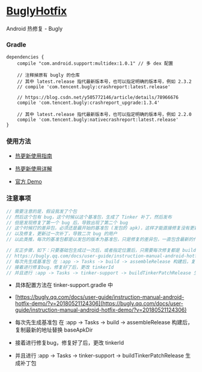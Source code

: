 # [BuglyHotfix](https://github.com/afkT/Android/tree/master/BuglyHotfix)

Android 热修复 - Bugly


### Gradle

```
dependencies {
    compile "com.android.support:multidex:1.0.1" // 多 dex 配置
    
    // 注释掉原有 bugly 的仓库
    // 其中 latest.release 指代最新版本号，也可以指定明确的版本号，例如 2.3.2
    // compile 'com.tencent.bugly:crashreport:latest.release'
    
    // https://blog.csdn.net/y505772146/article/details/78966676
    compile 'com.tencent.bugly:crashreport_upgrade:1.3.4' 
    
    // 其中 latest.release 指代最新版本号，也可以指定明确的版本号，例如 2.2.0
    compile 'com.tencent.bugly:nativecrashreport:latest.release' 
}
```

### 使用方法

- [热更新使用指南](https://bugly.qq.com/docs/user-guide/instruction-manual-android-hotfix/?v=20180521124306)

- [热更新使用详解](https://bugly.qq.com/docs/user-guide/instruction-manual-android-hotfix-demo/?v=20180521124306)

- [官方 Demo](https://github.com/BuglyDevTeam/Bugly-Android-Demo)

### 注意事项

``` java
// 需要注意的是，假设我发了个包
// 然后这个包有 bug，这个时候以这个基准包，生成了 Tinker 补丁，然后发布
// 但是发现修复了第一个 bug 后，导致出现了第二个 bug
// 这个时候打的差异包，必须还是最开始的基准包 (发包的 apk)，这样才能直接修复没有更新过补丁的用户
// 以及修复，更新过一次补丁，导致二次 bug 的用户
// 以此类推，每次的基准包都是以发包的版本为基准包，只是修复的差异包，一直包含最新的代码

// 反正步骤，如下：只要基础包生成过一次后，或者指定位置后，只需要每次修复都是 buildTinkerPatchRelease 上传补丁就行
// https://bugly.qq.com/docs/user-guide/instruction-manual-android-hotfix-demo/?v=20180521124306
// 每次先生成基准包 在 :app -> Tasks -> build -> assembleRelease 构建后，复制最新的地址替换 baseApkDir
// 接着进行修复bug，修复好了后，更改 tinkerId
// 并且进行 :app -> Tasks -> tinker-support -> buildTinkerPatchRelease 生成补丁包
```


- 具体配置方法在 tinker-support.gradle 中

- [https://bugly.qq.com/docs/user-guide/instruction-manual-android-hotfix-demo/?v=20180521124306](https://bugly.qq.com/docs/user-guide/instruction-manual-android-hotfix-demo/?v=20180521124306)

- 每次先生成基准包 在 :app -> Tasks -> build -> assembleRelease 构建后，复制最新的地址替换 baseApkDir

- 接着进行修复bug，修复好了后，更改 tinkerId

- 并且进行 :app -> Tasks -> tinker-support -> buildTinkerPatchRelease 生成补丁包